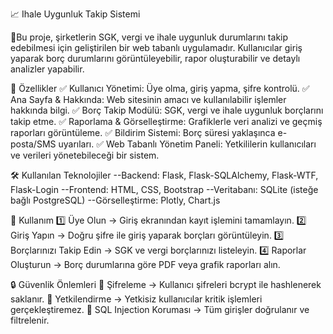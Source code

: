 📈 Ihale Uygunluk Takip Sistemi

🌟Bu proje, şirketlerin SGK, vergi ve ihale uygunluk durumlarını takip edebilmesi için geliştirilen bir web tabanlı uygulamadır. Kullanıcılar giriş yaparak borç durumlarını görüntüleyebilir, rapor oluşturabilir ve detaylı analizler yapabilir.

📌 Özellikler
✅ Kullanıcı Yönetimi: Üye olma, giriş yapma, şifre kontrolü.
✅ Ana Sayfa & Hakkında: Web sitesinin amacı ve kullanılabilir işlemler hakkında bilgi.
✅ Borç Takip Modülü: SGK, vergi ve ihale uygunluk borçlarını takip etme.
✅ Raporlama & Görselleştirme: Grafiklerle veri analizi ve geçmiş raporları görüntüleme.
✅ Bildirim Sistemi: Borç süresi yaklaşınca e-posta/SMS uyarıları.
✅ Web Tabanlı Yönetim Paneli: Yetkililerin kullanıcıları ve verileri yönetebileceği bir sistem.

🛠️ Kullanılan Teknolojiler
--Backend: Flask, Flask-SQLAlchemy, Flask-WTF, Flask-Login
--Frontend: HTML, CSS, Bootstrap
--Veritabanı: SQLite (isteğe bağlı PostgreSQL)
--Görselleştirme: Plotly, Chart.js

📌 Kullanım
1️⃣ Üye Olun → Giriş ekranından kayıt işlemini tamamlayın.
2️⃣ Giriş Yapın → Doğru şifre ile giriş yaparak borçları görüntüleyin.
3️⃣ Borçlarınızı Takip Edin → SGK ve vergi borçlarınızı listeleyin.
4️⃣ Raporlar Oluşturun → Borç durumlarına göre PDF veya grafik raporları alın.

🔒 Güvenlik Önlemleri
🔹 Şifreleme → Kullanıcı şifreleri bcrypt ile hashlenerek saklanır.
🔹 Yetkilendirme → Yetkisiz kullanıcılar kritik işlemleri gerçekleştiremez.
🔹 SQL Injection Koruması → Tüm girişler doğrulanır ve filtrelenir.
